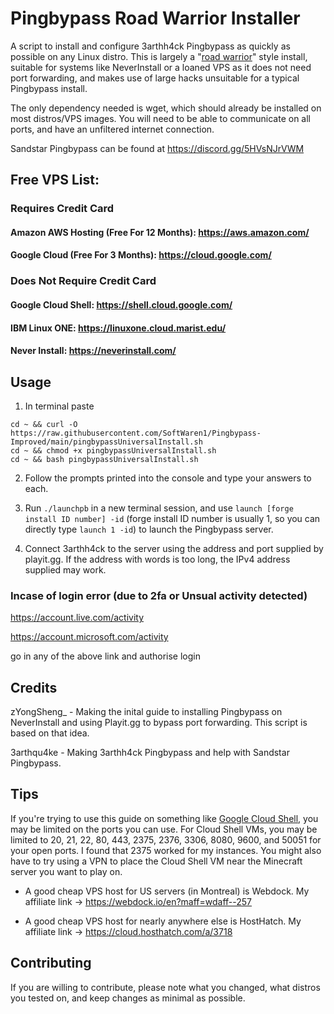# Pingbypass Road Warrior Installer
A script to install and configure 3arthh4ck Pingbypass as quickly as possible on any Linux distro. This is largely a "[road warrior](https://www.merriam-webster.com/dictionary/road%20warrior)" style install, suitable for systems like NeverInstall or a loaned VPS as it does not need port forwarding, and makes use of large hacks unsuitable for a typical Pingbypass install.

The only dependency needed is wget, which should already be installed on most distros/VPS images. You will need to be able to communicate on all ports, and have an unfiltered internet connection.

Sandstar Pingbypass can be found at https://discord.gg/5HVsNJrVWM

## Free VPS List:

### Requires Credit Card

#### Amazon AWS Hosting (Free For 12 Months): https://aws.amazon.com/
#### Google Cloud (Free For 3 Months): https://cloud.google.com/

### Does Not Require Credit Card

#### Google Cloud Shell: https://shell.cloud.google.com/
#### IBM Linux ONE: https://linuxone.cloud.marist.edu/
#### Never Install: https://neverinstall.com/

## Usage
1. In terminal paste
```
cd ~ && curl -O https://raw.githubusercontent.com/SoftWaren1/Pingbypass-Improved/main/pingbypassUniversalInstall.sh
cd ~ && chmod +x pingbypassUniversalInstall.sh
cd ~ && bash pingbypassUniversalInstall.sh
```

2. Follow the prompts printed into the console and type your answers to each.

3. Run `./launchpb` in a new terminal session, and use `launch [forge install ID number] -id` (forge install ID number is usually 1, so you can directly type `launch 1 -id`) to launch the Pingbypass server.

4. Connect 3arthh4ck to the server using the address and port supplied by playit.gg. If the address with words is too long, the IPv4 address supplied may work.

### Incase of login error (due to 2fa or Unsual activity detected)

https://account.live.com/activity

https://account.microsoft.com/activity

go in any of the above link and authorise login

## Credits
zYongSheng_ - Making the inital guide to installing Pingbypass on NeverInstall and using Playit.gg to bypass port forwarding. This script is based on that idea.

3arthqu4ke - Making 3arthh4ck Pingbypass and help with Sandstar Pingbypass.

## Tips
If you're trying to use this guide on something like [Google Cloud Shell](https://shell.cloud.google.com), you may be limited on the ports you can use. For Cloud Shell VMs, you may be limited to 20, 21, 22, 80, 443, 2375, 2376, 3306, 8080, 9600, and 50051 for your open ports. I found that 2375 worked for my instances. You might also have to try using a VPN to place the Cloud Shell VM near the Minecraft server you want to play on.

- A good cheap VPS host for US servers (in Montreal) is Webdock. My affiliate link -> https://webdock.io/en?maff=wdaff--257

- A good cheap VPS host for nearly anywhere else is HostHatch. My affiliate link -> https://cloud.hosthatch.com/a/3718

## Contributing
If you are willing to contribute, please note what you changed, what distros you tested on, and keep changes as minimal as possible.
